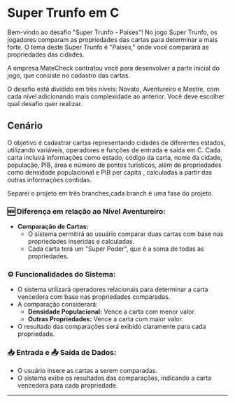 # Super Trunfo em C
Bem-vindo ao desafio "Super Trunfo - Países"! No jogo Super Trunfo, os jogadores comparam as propriedades das cartas para determinar a mais forte. O tema deste Super Trunfo é "Países," onde você comparará as propriedades das cidades.

A empresa MateCheck contratou você para desenvolver a parte inicial do jogo, que consiste no cadastro das cartas.

O desafio está dividido em três níveis: Novato, Aventureiro e Mestre, com cada nível adicionando mais complexidade ao anterior. Você deve escolher qual desafio quer realizar.

## Cenário
 O objetivo é cadastrar cartas representando cidades de diferentes estados, utilizando variáveis, operadores e funções de entrada e saída em C. Cada carta incluirá informações como estado, código da carta, nome da cidade, população, PIB, área e número de pontos turísticos, além de propriedades como densidade populacional e PIB per capita , calculadas a partir das outras informações contidas.

 Separei o projeto em três branches,cada branch é uma fase do projeto.

 ### 🆕 Diferença em relação ao Nível Aventureiro:
- **Comparação de Cartas:**
  - O sistema permitirá ao usuário comparar duas cartas com base nas propriedades inseridas e calculadas.
  - Cada carta terá um "Super Poder", que é a soma de todas as propriedades.
  
### ⚙️ Funcionalidades do Sistema:
- O sistema utilizará operadores relacionais para determinar a carta vencedora com base nas propriedades comparadas.
- A comparação considerará:
  - **Densidade Populacional:** Vence a carta com menor valor.
  - **Outras Propriedades:** Vence a carta com maior valor.
- O resultado das comparações será exibido claramente para cada propriedade.

### 📥 Entrada e 📤 Saída de Dados:
- O usuário insere as cartas a serem comparadas.
- O sistema exibe os resultados das comparações, indicando a carta vencedora para cada propriedade.

---